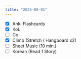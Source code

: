```yaml
---
title: "2025-08-01"
---
```


- [x] Anki Flashcards
- [x] KoL
- [ ] Go
- [x] Climb (Stretch / Hangboard x2)
- [ ] Sheet Music (10 min.)
- [ ] Korean (Read 1 Story)